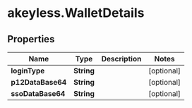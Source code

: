 # akeyless.WalletDetails

## Properties

Name | Type | Description | Notes
------------ | ------------- | ------------- | -------------
**loginType** | **String** |  | [optional] 
**p12DataBase64** | **String** |  | [optional] 
**ssoDataBase64** | **String** |  | [optional] 


